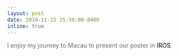 ```yaml
---
layout: post
date: 2019-11-22 15:59:00-0400
inline: true
---
```

<span style="color:dimgray">
I enjoy my journey to Macau to present our poster in <span style="color:black">IROS</span>.
</span>
